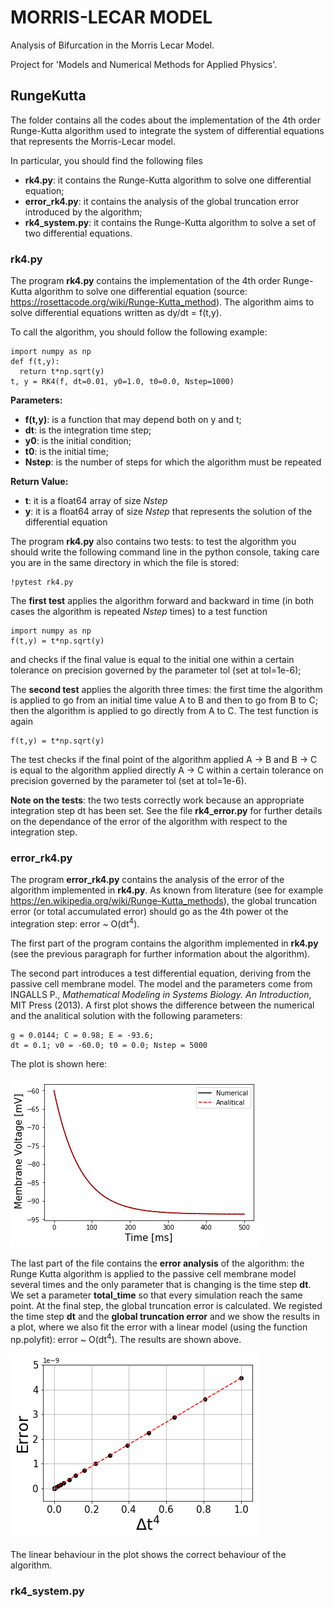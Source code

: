 # MORRIS-LECAR MODEL 

Analysis of Bifurcation in the Morris Lecar Model.

Project for 'Models and Numerical Methods for Applied Physics'.

## RungeKutta

The folder contains all the codes about the implementation of the 4th order Runge-Kutta algorithm used to integrate the system of differential equations that represents the Morris-Lecar model. 

In particular, you should find the following files
* **rk4.py**: it contains the Runge-Kutta algorithm to solve one differential equation;
* **error_rk4.py**: it contains the analysis of the global truncation error introduced by the algorithm;
* **rk4_system.py**: it contains the Runge-Kutta algorithm to solve a set of two differential equations.

### rk4.py

The program **rk4.py** contains the implementation of the 4th order Runge-Kutta algorithm to solve one differential equation (source: <https://rosettacode.org/wiki/Runge-Kutta_method>).
The algorithm aims to solve differential equations written as dy/dt = f(t,y).
  
To call the algorithm, you should follow the following example:
  ```
  import numpy as np
  def f(t,y):
    return t*np.sqrt(y)
  t, y = RK4(f, dt=0.01, y0=1.0, t0=0.0, Nstep=1000)
  ```

**Parameters:**
* **f(t,y)**: is a function that may depend both on y and t;
* **dt**: is the integration time step;
* **y0**: is the initial condition;
* **t0**: is the initial time;
* **Nstep**: is the number of steps for which the algorithm must be repeated

**Return Value:**
* **t**: it is a float64 array of size *Nstep*
* **y**: it is a float64 array of size *Nstep* that represents the solution of the differential equation
  
The program **rk4.py** also contains two tests: to test the algorithm you should write the following command line in the python console, taking care you are in the same directory in which the file is stored:
  ```
  !pytest rk4.py
  ```

The **first test** applies the algorithm forward and backward in time (in both cases the algorithm is repeated *Nstep* times) to a test function 
  ```
  import numpy as np
  f(t,y) = t*np.sqrt(y)
  ```
  and checks if the final value is equal to the initial one within a certain tolerance on precision governed by the parameter tol (set at tol=1e-6);
  
The **second test** applies the algorith three times: the first time the algorithm is applied to go from an initial time value A to B and then to go from B to C; then the algorithm is applied to go directly from A to C. The test function is again
  
  ```
  f(t,y) = t*np.sqrt(y)
  ```
  
The test checks if the final point of the algorithm applied A -> B and B -> C is equal to the algorithm applied directly A -> C within a certain tolerance on precision governed by the parameter tol (set at tol=1e-6).  

**Note on the tests**: the two tests correctly work because an appropriate integration step dt has been set. See the file **rk4_error.py** for further details on the dependance of the error of the algorithm with respect to the integration step.

### error_rk4.py

The program **error_rk4.py** contains the analysis of the error of the algorithm implemented in **rk4.py**. As known from literature (see for example <https://en.wikipedia.org/wiki/Runge–Kutta_methods>), the global truncation error (or total accumulated error) should go as the 4th power ot the integration step: error ~ O(dt<sup>4</sup>).

The first part of the program contains the algorithm implemented in **rk4.py** (see the previous paragraph for further information about the algorithm). 

The second part introduces a test differential equation, deriving from the passive cell membrane model. The model and the parameters come from INGALLS P., *Mathematical Modeling in Systems Biology. An Introduction*, MIT Press (2013).
A first plot shows the difference between the numerical and the analitical solution with the following parameters:

  ```
  g = 0.0144; C = 0.98; E = -93.6; 
  dt = 0.1; v0 = -60.0; t0 = 0.0; Nstep = 5000
  ```
The plot is shown here:

![](Images/passive_membrane.png)

The last part of the file contains the **error analysis** of the algorithm: the Runge Kutta algorithm is applied to the passive cell membrane model several times and the only parameter that is changing is the time step **dt**. We set a parameter **total_time** so that every simulation reach the same point. At the final step, the global truncation error is calculated. 
We registed the time step **dt** and the **global truncation error** and we show the results in a plot, where we also fit the error with a linear model (using the function np.polyfit): error ~ O(dt<sup>4</sup>). The results are shown above.

![](Images/rungekutta_error.png)

The linear behaviour in the plot shows the correct behaviour of the algorithm.

### rk4_system.py
